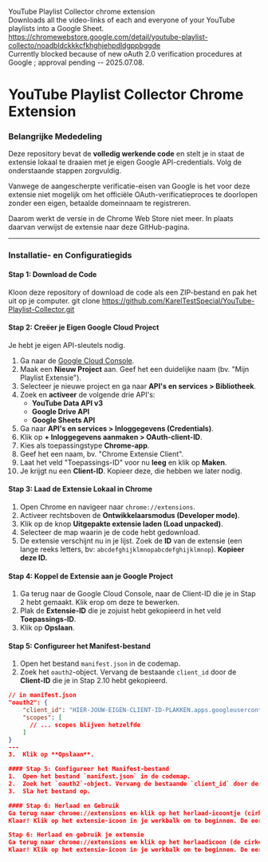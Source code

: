 YouTube Playlist Collector chrome extension  
Downloads all the video-links of each and everyone of your YouTube playlists into a Google Sheet.  
https://chromewebstore.google.com/detail/youtube-playlist-collecto/noadbldckkkcfkhghjehpdldgppbggde  
Currently blocked because of new oAuth 2.0 verification procedures at Google ; approval pending -- 2025.07.08.

# YouTube Playlist Collector Chrome Extension

### **Belangrijke Mededeling**

Deze repository bevat de **volledig werkende code** en stelt je in staat de extensie lokaal te draaien met je eigen Google API-credentials. Volg de onderstaande stappen zorgvuldig.

Vanwege de aangescherpte verificatie-eisen van Google is het voor deze extensie niet mogelijk om het officiële OAuth-verificatieproces te doorlopen zonder een eigen, betaalde domeinnaam te registreren.

Daarom werkt de versie in de Chrome Web Store niet meer. In plaats daarvan verwijst de extensie naar deze GitHub-pagina.

---

### Installatie- en Configuratiegids

#### Stap 1: Download de Code
Kloon deze repository of download de code als een ZIP-bestand en pak het uit op je computer.
  git clone https://github.com/KarelTestSpecial/YouTube-Playlist-Collector.git

#### Stap 2: Creëer je Eigen Google Cloud Project
Je hebt je eigen API-sleutels nodig.

1.  Ga naar de [Google Cloud Console](https://console.cloud.google.com/).
2.  Maak een **Nieuw Project** aan. Geef het een duidelijke naam (bv. "Mijn Playlist Extensie").
3.  Selecteer je nieuwe project en ga naar **API's en services > Bibliotheek**.
4.  Zoek en **activeer** de volgende drie API's:
    *   **YouTube Data API v3**
    *   **Google Drive API**
    *   **Google Sheets API**
5.  Ga naar **API's en services > Inloggegevens (Credentials)**.
6.  Klik op **+ Inloggegevens aanmaken > OAuth-client-ID**.
7.  Kies als toepassingstype **Chrome-app**.
8.  Geef het een naam, bv. "Chrome Extensie Client".
9.  Laat het veld "Toepassings-ID" voor nu **leeg** en klik op **Maken**.
10. Je krijgt nu een **Client-ID**. Kopieer deze, die hebben we later nodig.

#### Stap 3: Laad de Extensie Lokaal in Chrome
1.  Open Chrome en navigeer naar `chrome://extensions`.
2.  Activeer rechtsboven de **Ontwikkelaarsmodus (Developer mode)**.
3.  Klik op de knop **Uitgepakte extensie laden (Load unpacked)**.
4.  Selecteer de map waarin je de code hebt gedownload.
5.  De extensie verschijnt nu in je lijst. Zoek de **ID** van de extensie (een lange reeks letters, bv: `abcdefghijklmnopabcdefghijklmnop`). **Kopieer deze ID.**

#### Stap 4: Koppel de Extensie aan je Google Project
1.  Ga terug naar de Google Cloud Console, naar de Client-ID die je in Stap 2 hebt gemaakt. Klik erop om deze te bewerken.
2.  Plak de **Extensie-ID** die je zojuist hebt gekopieerd in het veld **Toepassings-ID**.
3.  Klik op **Opslaan**.

#### Stap 5: Configureer het Manifest-bestand
1.  Open het bestand `manifest.json` in de codemap.
2.  Zoek het `oauth2`-object. Vervang de bestaande `client_id` door de **Client-ID** die je in Stap 2.10 hebt gekopieerd.

```json
// in manifest.json
"oauth2": {
    "client_id": "HIER-JOUW-EIGEN-CLIENT-ID-PLAKKEN.apps.googleusercontent.com",
    "scopes": [
      // ... scopes blijven hetzelfde
    ]
}
---
3.  Klik op **Opslaan**.

#### Stap 5: Configureer het Manifest-bestand
1.  Open het bestand `manifest.json` in de codemap.
2.  Zoek het `oauth2`-object. Vervang de bestaande `client_id` door de **Client-ID** die je in Stap 2.10 hebt gekopieerd.
3.  Sla het bestand op.

#### Stap 6: Herlaad en Gebruik
Ga terug naar chrome://extensions en klik op het herlaad-icoontje (cirkelvormige pijl) op de kaart van je extensie.
Klaar! Klik op het extensie-icoon in je werkbalk om te beginnen. De eerste keer zal Google je vragen om in te loggen en toestemming te geven aan je eigen project.

Stap 6: Herlaad en gebruik je extensie
Ga terug naar chrome://extensions en klik op het herlaadicoon (de cirkelvormige pijl) op de kaart van je extensie.
Klaar! Klik op het extensie-icoon in je werkbalk om te beginnen. De eerste keer zal Google je vragen om in te loggen en toestemming te geven aan je eigen project.



